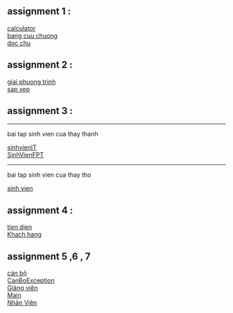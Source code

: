 <!DOCTYPE html>
<html>
<head>
</head>
<body>
  <h2> assignment 1 : </h2>
  <a href="https://github.com/FASTTRACKSE/FFSE1702A.JavaCore/blob/master/ffse1702004/assignment%201/src/Calculator.java">calculator</a><br />
  <a href="https://github.com/FASTTRACKSE/FFSE1702A.JavaCore/blob/master/ffse1702004/assignment%201/src/Bangcuuchuong.java">bang cuu chuong</a><br />
  <a href="https://github.com/FASTTRACKSE/FFSE1702A.JavaCore/blob/master/ffse1702004/assignment%201/src/Docchu.java">doc chu</a><br />
  
  <h2> assignment 2 : </h2>
  <a href="https://github.com/FASTTRACKSE/FFSE1702A.JavaCore/blob/master/ffse1702004/assignment%202/src/Giaiphuongtrinh.java"> giai phuong trinh</a><br />
  <a href="https://github.com/FASTTRACKSE/FFSE1702A.JavaCore/blob/master/ffse1702004/assignment%202/src/Sapxep.java"> sap xep </a><br />
  
  <h2> assignment 3 : </h2>
  <hr />
  <p> bai tap sinh vien cua thay thanh </p>
  <a href="https://github.com/FASTTRACKSE/FFSE1702A.JavaCore/blob/master/ffse1702004/assignment%203/src/SinhVienIT.java">sinhvienIT</a><br  />
<a href="https://github.com/FASTTRACKSE/FFSE1702A.JavaCore/blob/master/ffse1702004/assignment%203/src/SinhVienFPT.java">SinhVienFPT</a><br />
<hr />
<p> bai tap sinh vien cua thay tho </p>
<a href="https://github.com/FASTTRACKSE/FFSE1702A.JavaCore/blob/master/ffse1702004/assignment%203/src/Sinhvien.java">sinh vien </a><br />

  <h2> assignment 4 : </h2>
<a href="https://github.com/FASTTRACKSE/FFSE1702A.JavaCore/blob/master/ffse1702004/assignment%204/src/Tiendien.java"> tien dien </a><br />
<a href="https://github.com/FASTTRACKSE/FFSE1702A.JavaCore/blob/master/ffse1702004/assignment%204/src/Khachhang.java"> Khach hang</a><br />

<h2>assignment 5 ,6 , 7 </h2>
<a href="https://github.com/FASTTRACKSE/FFSE1702A.JavaCore/blob/master/ffse1702004/assignment%205%2C6%2C7/src/CanBo.java">cán bộ  </a><br />
<a href="https://github.com/FASTTRACKSE/FFSE1702A.JavaCore/blob/master/ffse1702004/assignment%205%2C6%2C7/src/CanBoException.java">CanBoException </a><br />
<a href="https://github.com/FASTTRACKSE/FFSE1702A.JavaCore/blob/master/ffse1702004/assignment%205%2C6%2C7/src/GiangVien.java">Giảng viên </a><br />
<a href="https://github.com/FASTTRACKSE/FFSE1702A.JavaCore/blob/master/ffse1702004/assignment%205%2C6%2C7/src/Main.java">Main</a><br />
<a href="https://github.com/FASTTRACKSE/FFSE1702A.JavaCore/blob/master/ffse1702004/assignment%205%2C6%2C7/src/NhanVien.java">Nhân Viên </a><br />
</body>
  
</html>